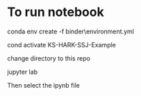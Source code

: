 # To run notebook

conda env create -f binder\environment.yml

cond activate KS-HARK-SSJ-Example

change directory to this repo

jupyter lab

Then select the ipynb file
